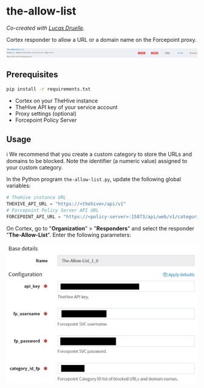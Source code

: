 # the-allow-list

*Co-created with [Lucas Druelle](https://www.linkedin.com/in/lucas-druelle).*

Cortex responder to allow a URL or a domain name on the Forcepoint proxy.

![cortex-responder-allow-list](assets/img/cortex-responder-allow-list.png)

## Prerequisites

```bash
pip install -r requirements.txt
```

- Cortex on your TheHive instance
- TheHive API key of your service account
- Proxy settings (optional)
- Forcepoint Policy Server

## Usage

ℹ️ We recommend that you create a custom category to store the URLs and domains to be blocked. Note the identifier (a numeric value) assigned to your custom category.

In the Python program `the-allow-list.py`, update the following global variables: 

```py
# TheHive instance URL
THEHIVE_API_URL = "https://<thehive>/api/v1"
# Forcepoint Policy Server API URL
FORCEPOINT_API_URL = "https://<policy-server>:15873/api/web/v1/categories"
```

On Cortex, go to "**Organization**" > "**Responders**" and select the responder "**The-Allow-List**". Enter the following parameters:

![the-allow-list-params](assets/img/the-allow-list-params.png)
